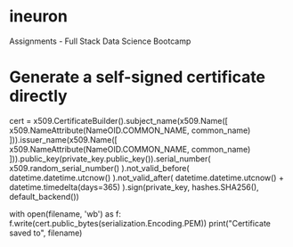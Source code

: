 # ineuron
Assignments - Full Stack Data Science Bootcamp

# Generate a self-signed certificate directly
cert = x509.CertificateBuilder().subject_name(x509.Name([
        x509.NameAttribute(NameOID.COMMON_NAME, common_name)
    ])).issuer_name(x509.Name([
        x509.NameAttribute(NameOID.COMMON_NAME, common_name)
    ])).public_key(private_key.public_key()).serial_number(
        x509.random_serial_number()
    ).not_valid_before(
        datetime.datetime.utcnow()
    ).not_valid_after(
        datetime.datetime.utcnow() + datetime.timedelta(days=365)
    ).sign(private_key, hashes.SHA256(), default_backend())


with open(filename, 'wb') as f:
        f.write(cert.public_bytes(serialization.Encoding.PEM))
    print("Certificate saved to", filename)
